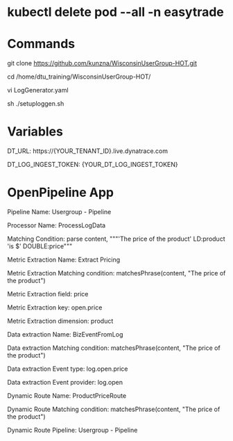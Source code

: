 # kubectl delete pod --all -n easytrade


# Commands

git clone https://github.com/kunzna/WisconsinUserGroup-HOT.git

cd /home/dtu_training/WisconsinUserGroup-HOT/

vi LogGenerator.yaml

sh ./setuploggen.sh

# Variables

DT_URL:  https://{YOUR_TENANT_ID}.live.dynatrace.com

DT_LOG_INGEST_TOKEN:  {YOUR_DT_LOG_INGEST_TOKEN}

# OpenPipeline App

Pipeline Name: Usergroup - Pipeline

Processor Name: ProcessLogData

Matching Condition: parse content, """'The price of the product' LD:product 'is $' DOUBLE:price"""

Metric Extraction Name: Extract Pricing

Metric Extraction Matching condition: matchesPhrase(content, "The price of the product")

Metric Extraction field: price

Metric Extraction key: open.price

Metric Extraction dimension: product

Data extraction Name: BizEventFromLog

Data extraction Matching condition: matchesPhrase(content, "The price of the product")

Data extraction Event type: log.open.price

Data extraction Event provider: log.open


Dynamic Route Name: ProductPriceRoute

Dynamic Route Matching condition: matchesPhrase(content, "The price of the product")

Dynamic Route Pipeline: Usergroup - Pipeline






